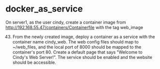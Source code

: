 # docker_as_service

 On server1, as the user cindy, create a container image
 from http://192.168.55.47/containers/Containerfile with the tag web_image

43. From the newly created image, deploy a container as a service with the container name cindy_web. The web config files should map to ~/web_files, and the local port of 8000 should be mapped to the container's port 80. Create a default page that says "Welcome to Cindy's Web Server!". The service should be enabled and the website should be accessible.
